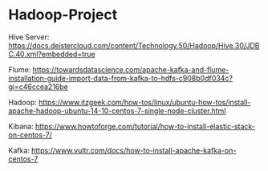 # Hadoop-Project


Hive Server: https://docs.deistercloud.com/content/Technology.50/Hadoop/Hive.30/JDBC.40.xml?embedded=true

Flume: https://towardsdatascience.com/apache-kafka-and-flume-installation-guide-import-data-from-kafka-to-hdfs-c908b0df034c?gi=c46ccea216be

Hadoop: https://www.itzgeek.com/how-tos/linux/ubuntu-how-tos/install-apache-hadoop-ubuntu-14-10-centos-7-single-node-cluster.html

Kibana: https://www.howtoforge.com/tutorial/how-to-install-elastic-stack-on-centos-7/

Kafka: https://www.vultr.com/docs/how-to-install-apache-kafka-on-centos-7
